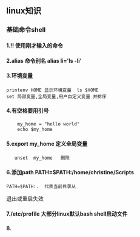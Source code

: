 ## linux知识
### 基础命令shell
#### 1.!! 使用刚才输入的命令
#### 2.alias 命令别名  alias li='ls -li' 
#### 3.环境变量
	printenv HOME 显示环境变量  ls $HOME 
	set 局部变量,全局变量,用户自定义变量 并排序
#### 4.有空格要用引号
```
	my_home = "hello world"
	echo $my_home
```
#### 5.export my_home   定义全局变量
       unset  my_home   删除
#### 6.添加path   PATH=$PATH:/home/christine/Scripts  
	PATH=$PATH:.  代表当前目录从  
退出或重启失效
#### 7./etc/profile   大部分linux默认bash shell启动文件
#### 8.                                                                                                                                                                                                                                                                                                                                                                                                                                                                                                                                                                                                                                                                                                                                                                                                                                                                                      